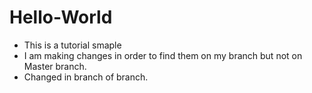 # Hello-World
* This is a tutorial smaple
* I am making changes in order to find them on my branch but not on Master branch.
* Changed in branch of branch.
